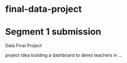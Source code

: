 # final-data-project

# Segment 1 submission

Data Final Project

project idea building a dashboard to demo 
teachers in ...
